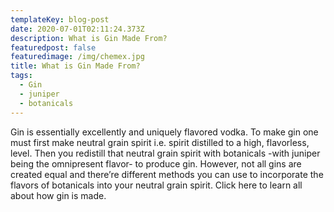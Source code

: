 ```yaml
---
templateKey: blog-post
date: 2020-07-01T02:11:24.373Z
description: What is Gin Made From?
featuredpost: false
featuredimage: /img/chemex.jpg
title: What is Gin Made From?
tags:
  - Gin
  - juniper
  - botanicals
---
```

Gin is essentially excellently and uniquely flavored vodka. To make gin one must first make neutral grain spirit i.e. spirit distilled to a high, flavorless, level. Then you redistill that neutral grain spirit with botanicals -with juniper being the omnipresent flavor- to produce gin. However, not all gins are created equal and there’re different methods you can use to incorporate the flavors of botanicals into your neutral grain spirit. Click here to learn all about how gin is made.